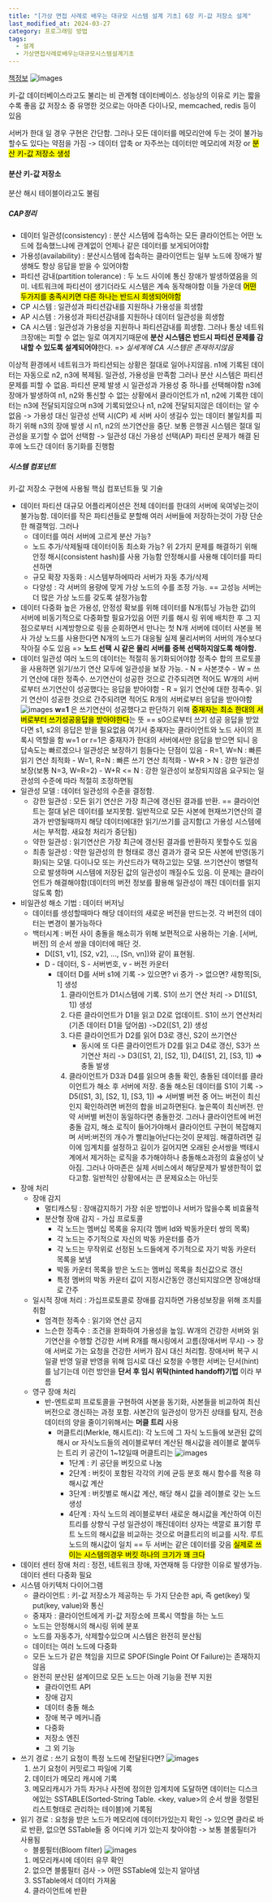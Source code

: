 ```yaml
---
title: "[가상 면접 사례로 배우는 대규모 시스템 설계 기초] 6장 키-값 저장소 설계"
last_modified_at: 2024-03-27
category: 프로그래밍 방법
tags:
  - 설계
  - 가상면접사례로배우는대규모시스템설계기초
---
```


[책정보](https://m.yes24.com/Goods/Detail/102819435)
![images](/assets/images/대규모/IMG-20240910172136.png)

키-값 데이터베이스라고도 불리는 비 관계형 데이터베이스. 성능상의 이유로 키는 짧을 수록 좋음
값 저장소 중 유명한 것으로는 아마존 다이나모, memcached, redis 등이 있음

서버가 한대 일 경우 구현은 간단함. 그러나 모든 데이터를 메모리안에 두는 것이 불가능할수도 있다는 약점을 가짐 -> 데이터 압축 or 자주쓰는 데이터만 메모리에 저장 or <mark class="hltr-cyan">분산 키-값 저장소 생성</mark>

#### 분산 키-값 저장소
분산 해시 테이블이라고도 불림
##### CAP정리
- 데이터 일관성(consistency) : 분산 시스템에 접속하는 모든 클라이언트는 어떤 노드에 접속했느냐에 관계없이 언제나 같은 데이터를 보게되어야함
- 가용성(availability) : 분산시스템에 접속하는 클라이언트는 일부 노드에 장애가 발생해도 항상 응답을 받을 수 있어야함
- 파티션 감내(partition tolerance) : 두 노드 사이에 통신 장애가 발생하였음을 의미. 네트워크에 파티션이 생기더라도 시스템은 계속 동작해야함
이들 가운데 <mark class="hltr-cyan">어떤 두가지를 충족시키면 다른 하나는 반드시 희생되어야함</mark>
- CP 시스템 : 일관성과 파티션감내를 지원하나 가용성을 희생함
- AP 시스템 : 가용성과 파티션감내를 지원하나 데이터 일관성을 희생함
- CA 시스템 : 일관성과 가용성을 지원하나 파티션감내를 희생함. 그러나 통상 네트워크장애는 피할 수 없는 일로 여겨지기때문에 **분산 시스템은 반드시 파티션 문제를 감내할 수 있도록 설계되어야**한다. => *실세계에 CA 시스템은 존재하지않음*

이상적 환경에서 네트워크가 파티션되는 상황은 절대로 일어나지않음. n1에 기록된 데이터는 자동으로 n2, n3에 복제됨. 일관성, 가용성을 만족함
그러나 분산 시스템은 파티션 문제를 피할 수 없음. 파티션 문제 발생 시 일관성과 가용성 중 하나를 선택해야함
n3에 장애가 발생하여 n1, n2와 통신할 수 없는 상황에서 클라이언트가 n1, n2에 기록한 데이터는 n3에 전달되지않으며 n3에 기록되었으나 n1, n2에 전달되지않은 데이터는 알 수 없음
-> 가용성 대신 일관성 선택 시(CP)
	세 서버 사이 생길수 있는 데이터 불일치를 피하기 위해 n3의 장애 발생 시 n1, n2의 쓰기연산을 중단. 보통 은행권 시스템은 절대 일관성을 포기할 수 없어 선택함
-> 일관성 대신 가용성 선택(AP)
	파티션 문제가 해결 된 후에 노드간 데이터 동기화를 진행함
##### 시스템 컴포넌트
키-값 저장소 구현에 사용될 핵심 컴포넌트들 및 기술
- 데이터 파티션
	대규모 어플리케이션은 전체 데이터를 한대의 서버에 욱여넣는것이 불가능함. 데이터를 작은 파티션들로 분할해 여러 서버들에 저장하는것이 가장 단순한 해결책임. 그러나
	- 데이터를 여러 서버에 고르게 분산 가능?
	- 노드 추가/삭제될때 데이터이동 최소화 가능?
	위 2가지 문제를 해결하기 위해 안정 해시(consistent hash)를 사용 가능함
	안정해시를 사용해 데이터를 파티션하면 
	- 규모 확장 자동화 : 시스템부하에따라 서버가 자동 추가/삭제
	- 다양성 : 각 서버의 용량에 맞게 가상 노드의 수를 조정 가능. == 고성능 서버는 더 많은 가상 노드를 갖도록 설정가능함
- 데이터 다중화
	높은 가용성, 안정성 확보를 위해 데이터를 N개(튜닝 가능한 값)의 서버에 비동기적으로 다중화할 필요가있음
	어떤 키를 해시 링 위에 배치한 후 그 지점으로부터 시계방향으로 링을 순회하면서 만나는 첫 N개 서버에 데이터 사본을 복사
	가상 노드를 사용한다면 N개의 노드가 대응될 실제 물리서버의 서버의 개수보다 작아질 수도 있음
	=> **노드 선택 시 같은 물리 서버를 중복 선택하지않도록 해야함.**
- 데이터 일관성
	여러 노드의 데이터는 적절히 동기화되어야함
	정족수 합의 프로토콜을 사용하면 읽기/쓰기 연산 모두에 일관성을 보장 가능.
		- N = 사본갯수
		- W = 쓰기 연산에 대한 정족수. 쓰기연산이 성공한 것으로 간주되려면 적어도 W개의 서버로부터 쓰기연산이 성공했다는 응답을 받아야함
		- R = 읽기 연산에 대한 정족수. 읽기 연산이 성공한 것으로 간주되려면 적어도 R개의 서버로부터 응답을 받아야함
		![images](/assets/images/book/2024-03-23.11.44.43.png)
		**w=1** 은 쓰기연산이 성공했다고 판단하기 위해 <mark class="hltr-cyan">중재자는 최소 한대의 서버로부터 쓰기성공응답을 받아야한다</mark>는 뜻 == s0으로부터 쓰기 성공 응답을 받았다면 s1, s2의 응답은 받을 필요없음
		여기서 중재자는 클라이언트와 노드 사이의 프록시 역할을 함
		w=1 or r=1은 중재자가 한대의 서버에서만 응답을 받으면 되니 응답속도는 빠르겠으나 일관성은 보장하기 힘들다는 단점이 있음
		- R=1, W=N : 빠른 읽기 연산 최적화
		- W=1, R=N : 빠른 쓰기 연산 최적화
		- W+R > N : 강한 일관성 보장(보통 N=3, W=R=2)
		- W+R <= N : 강한 일관성이 보장되지않음
		요구되는 일관성의 수준에 따라 적절히 조정하면됨
- 일관성 모델 : 데이터 일관성의 수준을 결정함.
	- 강한 일관성 : 모든 읽기 연산은 가장 최근에 갱신된 결과를 반환. == 클라이언트는 절대 낡은 데이터를 보지못함. 일반적으로 모든 사본에 현재쓰기연산의 결과가 반영될때까지 해당 데이터에대한 읽기/쓰기를 금지함(고 가용성 시스템에서는 부적합. 새요청 처리가 중단됨)
	- 약한 일관성 : 읽기연산은 가장 최근에 갱신된 결과를 반환하지 못할수도 있음
	- 최종 일관성 : 약한 일관성의 한 형태로 갱신 결과가 결국 모든 사본에 반영(동기화)되는 모델. 다이나모 또는 카산드라가 택하고있는 모델. 
		  쓰기연산이 병렬적으로 발생하며 시스템에 저장된 값의 일관성이 깨질수도 있음. 이 문제는 클라이언트가 해결해야함(데이터의 버전 정보를 활용해 일관성이 깨진 데이터를 읽지않도록 함)
- 비일관성 해소 기법 : 데이터 버저닝
	- 데이터를 생성할때마다 해당 데이터의 새로운 버전을 만드는것. 각 버전의 데이터는 변경이 불가능하다
	- 백터시계 : 버전 사이 충돌을 해소히가 위해 보편적으로 사용하는 기술. [서버, 버전] 의 순서 쌍을 데이터에 매단 것. 
		- D([S1, v1], [S2, v2], ..., [Sn, vn])와 같이 표현됨. 
		- D - 데이터, S - 서버번호, v - 버전 카운터
			- 데이터 D를 서버 s1에 기록
				  -> 있으면? vi 증가
				  -> 없으면? 새항목[Si, 1] 생성
			  1. 클라이언트가 D1시스템에 기록. S1이 쓰기 연산 처리
					-> D1([S1, 1]) 생성
			  2. 다른 클라이언트가 D1을 읽고 D2로 업데이트. S1이 쓰기 연산처리(기존 데이터 D1을 덮어씀)
					->D2([S1, 2]) 생성
			  3. 다른 클라이언트가 D2를 읽어 D3로 갱신, S2이 쓰기연산 
			     + 동시에 또 다른 클라이언트가 D2를 읽고 D4로 갱신, S3가 쓰기연산 처리
				  -> D3([S1, 2], [S2, 1]), D4([S1, 2], [S3, 1]) => 충돌 발생
			  4. 클라이언트가 D3과 D4를 읽으며 충돌 확인, 충돌된 데이터를 클라이언트가 해소 후 서버에 저장. 충돌 해소된 데이터를 S1이 기록
				  -> D5([S1, 3], [S2, 1], [S3, 1])
				=> 서버별 버전 중 어느 버전이 최신인지 확인하려면 버전의 합을 비교하면된다. 높은쪽이 최신버전. 만약 서버별 버전이 동일하다면 충돌한것.
				그러나 클라이언트에 버전 충돌 감지, 해소 로직이 들어가야해서 클라이언트 구현이 복잡해지며 서버:버전의 개수가 빨리늘어난다는것이 문제임. 해결하려면 길이에 임계치를 설정하고 길이가 길어지면 오래된 순서쌍을 백테시계에서 제거하는 로직을 추가해야하나 충돌해소과정의 효율성이 낮아짐. 
				그러나 아마존은 실제 서비스에서 해당문제가 발생한적이 없다고함. 일반적인 상황에서는 큰 문제요소는 아닌듯
 - 장애 처리
	 - 장애 감지 
		 - 멀티캐스팅 : 장애감지하기 가장 쉬운 방법이나 서버가 많을수록 비효율적
		 - 분산형 장애 감지 - 가십 프로토콜 
			 - 각 노드는 멤버십 목록을 유지(각 멤버 Id와 박동카운터 쌍의 목록)
			 - 각 노드는 주기적으로 자신의 박동 카운터를 증가
			 - 각 노드는 무작위로 선정된 노드들에게 주기적으로 자기 박동 카운터 목록을 보냄
			 - 박동 카운터 목록을 받은 노드는 멤버십 목록을 최신값으로 갱신
			 - 특정 멤버의 박동 카운터 값이 지정시간동안 갱신되지않으면 장애상태로 간주
	 - 일시적 장애 처리 : 가십프로토콜로 장애를 감지하면 가용성보장을 위해 조치를 취함
		 - 엄격한 정족수 : 읽기와 연산 금지
		 - 느슨한 정족수 : 조건을 완화하여 가용성을 높임. W개의 건강한 서버와 읽기연산을 수행할 건강한 서버 R개를 해시링에서 고름(장애서버 무시) -> 장애 서버로 가는 요청을 건강한 서버가 잠시 대신 처리함. 장애서버 복구 시 일괄 반영
		   일괄 반영을 위해 임시로 대신 요청을 수행한 서버는 단서(hint)를 남기는데 이런 방안을 **단서 후 임시 위탁(hinted handoff)기법** 이라 부름
   - 영구 장애 처리
	   - 반-엔트로피 프로토콜을 구현하여 사본을 동기화, 사본들을 비교하여 최신버전으로 갱신하는 과정 포함. 사본간의 일관성이 망가진 상태를 탐지, 전송 데이터의 양을 줄이기위해서는 **머클 트리** 사용
		   - 머클트리(Merkle, 해시트리): 각 노드에 그 자식 노드들에 보관된 값의 해시 or 자식노드들의 레이블로부터 계산된 해시값을 레이블로 붙여두는 트리
		     키 공간이 1~12일때 머클트리는
				![images](/assets/images/book/2024-03-23.16.55.40.png)
				- 1단계 : 키 공단을 버킷으로 나눔
				- 2단계 : 버킷이 포함된 각각의 키에 균등 분호 해시 함수를 적용 햐 해시값 계산
				- 3단계 : 버킷별로 해시값 계산, 해당 해시 값을 레이블로 갖는 노드 생성
				- 4단계 : 자식 노드의 레이블로부터 새로운 해시값을 계산하여 이진트리를 상향식 구성
				일관성이 깨진데이터 상자는 색깔로 표기함
				루트 노드의 해시값을 비교하는 것으로 머클트리의 비교를 시작. 루트노드의 해시값이 일치 == 두 서버는 같은 데이터를 갖음
				<mark class="hltr-cyan">실제로 쓰이는 시스템의경우 버킷 하나의 크기가 꽤 크다</mark>
- 데이터 센터 장애 처리 : 정전, 네트워크 장애, 자연재해 등 다양한 이유로 발생가능. 데이터 센터 다중화 필요
- 시스템 아키텍처 다이어그램
	- 클라이언트 :  키-값 저장소가 제공하는 두 가지 단순한 api, 즉 get(key) 및 put(key, value)와 통신
	- 중재자 : 클라이언트에게 키-값 저장소에 프록시 역할을 하는 노드
	- 노드는 안정해시의 해시링 위에 분포
	- 노드를 자동추가, 삭제할수있으며 시스템은 완전히 분산됨
	- 데이터는 여러 노드에 다중화
	- 모든 노드가 같은 책임을 지므로 SPOF(Single Point Of Failure)는 존재하지않음
	- 완전히 분산된 설계이므로 모든 노드는 아래 기능을 전부 지원
		- 클라이언트 API
		- 장애 감지
		- 데이터 충돌 해소
		- 장애 복구 메커니즘
		- 다중화
		- 저장소 엔진
		- 그 외 기능
- 쓰기 경로 : 쓰기 요청이 특정 노드에 전달된다면?
	![images](/assets/images/book/2024-03-23.17.40.09.png)
	1. 쓰기 요청이 커밋로그 파일에 기록
	2. 데이터가 메모리 캐시에 기록
	3. 메모리캐시가 가득 차거나 사전에 정의한 임계치에 도달하면 데이터는 디스크에있는 SSTABLE(Sorted-String Table. <key, value>의 순서 쌍을 정렬된 리스트형태로 관리하는 테이블)에 기록됨
- 읽기 경로 : 요청을 받은 노드가 메모리에 데이터가있는지 확인 -> 있으면 클라로 바로 반환, 없으면 SSTable들 중 어디에 키가 있는지 찾아야함 -> 보통 블룸필터가 사용됨
	- 블룸필터(Bloom filter)
	![images](/assets/images/book/2024-03-23.17.48.41.png)
	1. 메모리캐시에 데이터 유무 확인
	2. 없으면 블룸필터 검사 -> 어떤 SSTable에 있는지 알아냄
	3. SSTable에서 데이터 가져옴
	4. 클라이언트에 반환